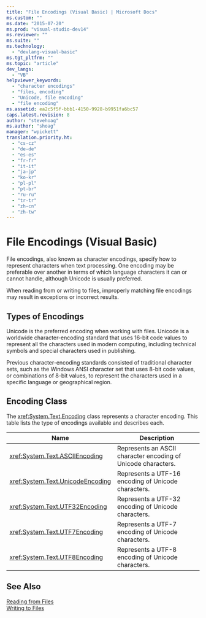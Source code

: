 ```yaml
---
title: "File Encodings (Visual Basic) | Microsoft Docs"
ms.custom: ""
ms.date: "2015-07-20"
ms.prod: "visual-studio-dev14"
ms.reviewer: ""
ms.suite: ""
ms.technology: 
  - "devlang-visual-basic"
ms.tgt_pltfrm: ""
ms.topic: "article"
dev_langs: 
  - "VB"
helpviewer_keywords: 
  - "character encodings"
  - "files, encoding"
  - "Unicode, file encoding"
  - "file encoding"
ms.assetid: ea2c5f5f-bbb1-4150-9928-b9951fa6bc57
caps.latest.revision: 8
author: "stevehoag"
ms.author: "shoag"
manager: "wpickett"
translation.priority.ht: 
  - "cs-cz"
  - "de-de"
  - "es-es"
  - "fr-fr"
  - "it-it"
  - "ja-jp"
  - "ko-kr"
  - "pl-pl"
  - "pt-br"
  - "ru-ru"
  - "tr-tr"
  - "zh-cn"
  - "zh-tw"
---
```

# File Encodings (Visual Basic)
File encodings, also known as character encodings, specify how to represent characters when text processing. One encoding may be preferable over another in terms of which language characters it can or cannot handle, although Unicode is usually preferred.  
  
 When reading from or writing to files, improperly matching file encodings may result in exceptions or incorrect results.  
  
## Types of Encodings  
 Unicode is the preferred encoding when working with files. Unicode is a worldwide character-encoding standard that uses 16-bit code values to represent all the characters used in modern computing, including technical symbols and special characters used in publishing.  
  
 Previous character-encoding standards consisted of traditional character sets, such as the Windows ANSI character set that uses 8-bit code values, or combinations of 8-bit values, to represent the characters used in a specific language or geographical region.  
  
## Encoding Class  
 The <xref:System.Text.Encoding> class represents a character encoding. This table lists the type of encodings available and describes each.  
  
|Name|Description|
|---|---|    
|<xref:System.Text.ASCIIEncoding>|Represents an ASCII character encoding of Unicode characters.|  
|<xref:System.Text.UnicodeEncoding>|Represents a UTF-16 encoding of Unicode characters.|  
|<xref:System.Text.UTF32Encoding>|Represents a UTF-32 encoding of Unicode characters.|  
|<xref:System.Text.UTF7Encoding>|Represents a UTF-7 encoding of Unicode characters.|  
|<xref:System.Text.UTF8Encoding>|Represents a UTF-8 encoding of Unicode characters.|  
  
## See Also  
 [Reading from Files](../../../../visual-basic/developing-apps/programming/drives-directories-files/reading-from-files.md)   
 [Writing to Files](../../../../visual-basic/developing-apps/programming/drives-directories-files/writing-to-files.md)